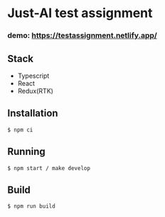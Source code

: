 # Just-AI test assignment
### demo: https://testassignment.netlify.app/
## Stack

- Typescript
- React
- Redux(RTK)

## Installation

```
$ npm ci
```

## Running

```
$ npm start / make develop
```

## Build

```
$ npm run build
```